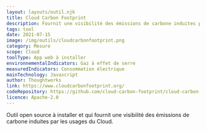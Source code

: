 ```yaml
---
layout: layouts/outil.njk
title: Cloud Carbon Footprint
description: Fournit une visibilité des émissions de carbone induites par les usages du Cloud.
tags: tool
date: 2021-07-15
image: /img/outils/cloudcarbonfootprint.png
category: Mesure
scope: Cloud
toolType: App web à installer
environnementalIndicators: Gaz à effet de serre
measuredIndicators: Consommation électrique
mainTechnology: Javascript
author: Thoughtworks
link: https://www.cloudcarbonfootprint.org/
codeRepository: https://github.com/cloud-carbon-footprint/cloud-carbon-footprint
licence: Apache-2.0
---
```


Outil open source à installer et qui fournit une visibilité des émissions de carbone induites par les usages du Cloud.
